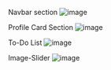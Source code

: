 Navbar section
![image](https://github.com/user-attachments/assets/880eb554-7fcd-4330-a54f-38f4eeb0536e)

Profile Card Section
![image](https://github.com/user-attachments/assets/732fb084-16dc-458c-aba9-7c049cd0a324)

To-Do List
![image](https://github.com/user-attachments/assets/d2d60568-19dc-44c6-82f9-969747b1a12d)

Image-Slider
![image](https://github.com/user-attachments/assets/cddc1086-8197-4dff-8e63-f3c9a571dc51)
